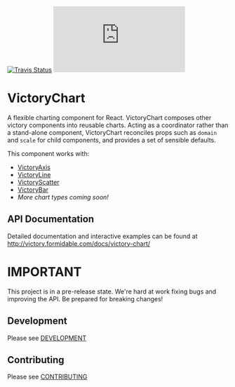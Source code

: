 [![Travis Status][trav_img]][trav_site]
![](https://badge-size.herokuapp.com/FormidableLabs/victory-chart/master/dist/victory-chart.min.js?compression=gzip)

VictoryChart
=============

A flexible charting component for React. VictoryChart composes other victory components into reusable charts. Acting as a coordinator rather than a stand-alone component, VictoryChart reconciles props such as `domain` and `scale` for child components, and provides a set of sensible defaults.

This component works with:

- [VictoryAxis](http://github.com/formidablelabs/victory-axis)
- [VictoryLine](http://github.com/formidablelabs/victory-line)
- [VictoryScatter](http://github.com/formidablelabs/victory-scatter)
- [VictoryBar](http://github.com/formidablelabs/victory-bar)
- _More chart types coming soon!_


API Documentation
-----------------
Detailed documentation and interactive examples can be found at http://victory.formidable.com/docs/victory-chart/

IMPORTANT
=========

This project is in a pre-release state. We're hard at work fixing bugs and improving the API. Be prepared for breaking changes!

## Development

Please see [DEVELOPMENT](https://github.com/FormidableLabs/builder-victory-component/blob/master/dev/DEVELOPMENT.md)

## Contributing

Please see [CONTRIBUTING](https://github.com/FormidableLabs/builder-victory-component/blob/master/dev/CONTRIBUTING.md)

[trav_img]: https://api.travis-ci.org/FormidableLabs/victory-chart.svg
[trav_site]: https://travis-ci.org/FormidableLabs/victory-chart
